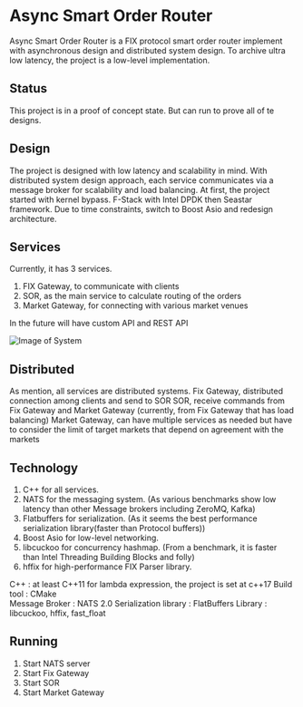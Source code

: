 # Async Smart Order Router
Async Smart Order Router is a FIX protocol smart order router implement with asynchronous design and distributed system design.
To archive ultra low latency, the project is a low-level implementation.

## Status
This project is in a proof of concept state.
But can run to prove all of te designs.

## Design
The project is designed with low latency and scalability in mind.
With distributed system design approach, each service communicates via a message broker for scalability and load balancing.
At first, the project started with kernel bypass. F-Stack with Intel DPDK then Seastar framework.
Due to time constraints, switch to Boost Asio and redesign architecture.

## Services
Currently, it has 3 services.
1.	FIX Gateway, to communicate with clients
2.	SOR, as the main service to calculate routing of the orders
3.	Market Gateway, for connecting with various market venues

In the future will have custom API and REST API

![Image of System](https://raw.githubusercontent.com/na-ho/Async/main/Doc/SystemArchitecture.png)

## Distributed
As mention, all services are distributed systems.
Fix Gateway, distributed connection among clients and send to SOR
SOR, receive commands from Fix Gateway and Market Gateway (currently, from Fix Gateway that has load balancing)
Market Gateway, can have multiple services as needed but have to consider the limit of target markets that depend on agreement with the markets

## Technology
1.	C++ for all services.
2.	NATS for the messaging system. 
	(As various benchmarks show low latency than other Message brokers including ZeroMQ, Kafka)
3.	Flatbuffers for serialization. 
	(As it seems the best performance serialization library(faster than Protocol buffers))
4.	Boost Asio for low-level networking.
5.	libcuckoo for concurrency hashmap.
	(From a benchmark, it is faster than Intel Threading Building Blocks and folly)
6.	hffix for high-performance FIX Parser library.

C++ : at least C++11 for lambda expression, the project is set at c++17
Build tool : CMake  
Message Broker : NATS 2.0
Serialization library : FlatBuffers
Library : libcuckoo, hffix, fast_float

## Running
1.	Start NATS server
2.	Start Fix Gateway
3.	Start SOR
4.	Start Market Gateway
